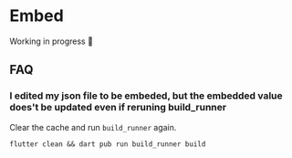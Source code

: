 # Embed

Working in progress :construction:

## FAQ

### I edited my json file to be embeded, but the embedded value does't be updated even if reruning build_runner

Clear the cache and run `build_runner` again.

```shell
flutter clean && dart pub run build_runner build
```
